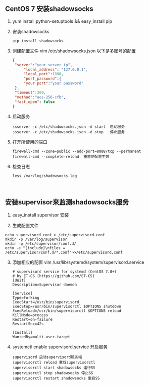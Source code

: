 

## CentOS 7 安装shadowsocks

1. yum install python-setuptools && easy_install pip

2. 安装shadowsocks

   ```
   pip install shadowsocks
   ```

3. 创建配置文件     vim /etc/shadowsocks.json 以下是多账号的配置

   ```json
   {
   	"server":"your server ip",
     	"local_address": "127.0.0.1",
     	"local_port":1080,
     	"port_password":{    
   		"your port":"your password"
   	},
   	"timeout":300,
   	"method":"aes-256-cfb",
   	"fast_open": false
   }
   ```

4. 启动服务

   ```
   ssserver -c /etc/shadowsocks.json -d start  启动服务
   ssserver -c /etc/shadowsocks.json -d stop   停止服务
   ```

5. 打开所使用的端口

   ```
   firewall-cmd --zone=public --add-port=8088/tcp --permanent
   firewall-cmd --complete-reload  重置使配置生效
   ```

6. 检查日志

   ```
   less /var/log/shadowsocks.log
   ```

   ​

## 安装supervisor来监测shadowsocks服务

1. easy_install supervisor  安装

2.  生成配置文件

   ```
   echo_supervisord_conf > /etc/supervisord.conf
   mkdir -p /var/log/supervisor
   mkdir -p /etc/supervisor/conf.d/
   echo -e "[include]\nfiles = /etc/supervisor/conf.d/*.conf">>/etc/supervisord.conf
   ```

3. 添加相应的配置  vim /usr/lib/systemd/system/supervisord.service

   ```
   # supervisord service for systemd (CentOS 7.0+)
   # by ET-CS (https://github.com/ET-CS)
   [Unit]
   Description=Supervisor daemon

   [Service]
   Type=forking
   ExecStart=/usr/bin/supervisord
   ExecStop=/usr/bin/supervisorctl $OPTIONS shutdown
   ExecReload=/usr/bin/supervisorctl $OPTIONS reload
   KillMode=process
   Restart=on-failure
   RestartSec=42s

   [Install]
   WantedBy=multi-user.target
   ```

4. systemctl enable supervisord.service 开启服务

   ```
   supervisord 启动supervisord服务端
   supervisorctl reload 重载supervisorctl
   supervisorctl start shadowsocks 运行SS
   supervisorctl stop shadowsocks 停止SS
   supervisorctl restart shadowsocks 重启SS
   ```